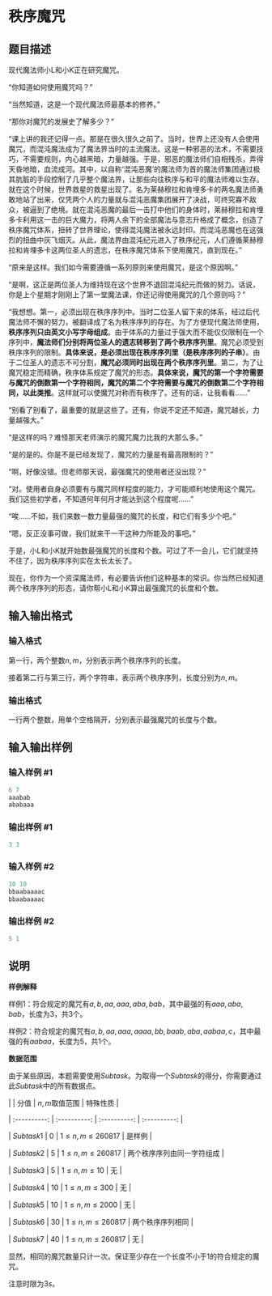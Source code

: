 # 秩序魔咒

## 题目描述

现代魔法师小L和小K正在研究魔咒。

“你知道如何使用魔咒吗？”

“当然知道，这是一个现代魔法师最基本的修养。”

“那你对魔咒的发展史了解多少？”

“课上讲的我还记得一点。那是在很久很久之前了。当时，世界上还没有人会使用魔咒，而混沌魔法成为了魔法界当时的主流魔法。这是一种邪恶的法术，不需要技巧，不需要规则，内心越黑暗，力量越强。于是，邪恶的魔法师们自相残杀，弄得天昏地暗，血流成河。其中，以自称‘混沌恶魔’的魔法师为首的魔法师集团通过极其肮脏的手段控制了几乎整个魔法界，让那些向往秩序与和平的魔法师难以生存。就在这个时候，世界救星的救星出现了。名为莱赫穆拉和肯埋多卡的两名魔法师勇敢地站了出来，仅凭两个人的力量就与混沌恶魔集团展开了决战，可终究寡不敌众，被逼到了绝境。就在混沌恶魔的最后一击打中他们的身体时，莱赫穆拉和肯埋多卡利用这一击的巨大魔力，将两人余下的全部魔法与意志升格成了概念，创造了秩序魔咒体系，扭转了世界理论，使得混沌魔法被永远封印。而混沌恶魔也在这强烈的扭曲中灰飞烟灭。从此，魔法界由混沌纪元进入了秩序纪元，人们遵循莱赫穆拉和肯埋多卡这两位圣人的遗志，在秩序魔咒体系下使用魔咒，直到现在。”

“原来是这样。我们如今需要遵循一系列原则来使用魔咒，是这个原因啊。”

“是啊，这正是两位圣人为维持现在这个世界不退回混沌纪元而做的努力。话说，你是上个星期才刚刚上了第一堂魔法课，你还记得使用魔咒的几个原则吗？”

“我想想。第一，必须出现在秩序序列中。当时二位圣人留下来的体系，经过后代魔法师不懈的努力，被翻译成了名为秩序序列的存在。为了方便现代魔法师使用，**秩序序列只由英文小写字母组成**。由于体系的力量过于强大而不能仅仅限制在一个序列中，**魔法师们分别将两位圣人的遗志转移到了两个秩序序列里**。魔咒必须受到秩序序列的限制。**具体来说，是必须出现在秩序序列里（是秩序序列的子串）**。由于二位圣人的遗志不可分割，**魔咒必须同时出现在两个秩序序列里**。第二，为了让魔咒稳定而精确，秩序体系规定了魔咒的形态。**具体来说，魔咒的第一个字符需要与魔咒的倒数第一个字符相同，魔咒的第二个字符需要与魔咒的倒数第二个字符相同，以此类推**。这样就可以使魔咒对称而有秩序了。还有的话，让我看看……”

“别看了别看了，最重要的就是这些了。还有，你说不定还不知道，魔咒越长，力量越强大。”

“是这样的吗？难怪那天老师演示的魔咒魔力比我的大那么多。”

“是的是的。你是不是已经发现了，魔咒的力量是有最高限制的？”

“啊，好像没错。但老师那天说，最强魔咒的使用者还没出现？”

“对。使用者自身必须要有与魔咒同样程度的能力，才可能顺利地使用这个魔咒。我们这些初学者，不知道何年何月才能达到这个程度呢……”

“唉……不如，我们来数一数力量最强的魔咒的长度，和它们有多少个吧。”

“嗯，反正没事可做，我们就来干一干这种力所能及的事吧。”

于是，小L和小K就开始数最强魔咒的长度和个数。可过了不一会儿，它们就坚持不住了，因为秩序序列实在太长太长了。

现在，你作为一个资深魔法师，有必要告诉他们这种基本的常识。你当然已经知道两个秩序序列的形态，请你帮小L和小K算出最强魔咒的长度和个数。

## 输入输出格式

### 输入格式

第一行，两个整数$n,m$，分别表示两个秩序序列的长度。

接着第二行与第三行，两个字符串，表示两个秩序序列，长度分别为$n,m$。

### 输出格式

一行两个整数，用单个空格隔开，分别表示最强魔咒的长度与个数。

## 输入输出样例

### 输入样例 #1

```cpp
6 7
aaabab
ababaaa
```


### 输出样例 #1

```cpp
3 3
```


### 输入样例 #2

```cpp
10 10
bbaabaaaac
bbaabaaaac
```


### 输出样例 #2

```cpp
5 1
```


## 说明

**样例解释**

样例1：符合规定的魔咒有$a,b,aa,aaa,aba,bab$，其中最强的有$aaa,aba,bab$，长度为$3$，共$3$个。

样例2：符合规定的魔咒有$a,b,aa,aaa,aaaa,bb,baab,aba,aabaa,c$，其中最强的有$aabaa$，长度为$5$，共$1$个。

**数据范围**

由于某些原因，本题需要使用$Subtask$。为取得一个$Subtask$的得分，你需要通过此$Subtask$中的所有数据点。

| | 分值 | $n,m$取值范围 | 特殊性质 |

| :----------: | :----------: | :----------: | :----------: |

| $Subtask1$ | $0$ | $1\le n,m\le260817$ | 是样例 |

| $Subtask2$ | $5$ | $1\le n,m\le260817$ | 两个秩序序列由同一字符组成 |

| $Subtask3$ | $5$ | $1\le n,m\le10$ | 无 |

| $Subtask4$ | $10$ | $1\le n,m\le300$ | 无 |

| $Subtask5$ | $10$ | $1\le n,m\le2000$ | 无 |

| $Subtask6$ | $30$ | $1\le n,m\le260817$ | 两个秩序序列相同 |

| $Subtask7$ | $40$ | $1\le n,m\le260817$ | 无 |

显然，相同的魔咒数量只计一次。保证至少存在一个长度不小于$1$的符合规定的魔咒。

注意时限为$3s$。

